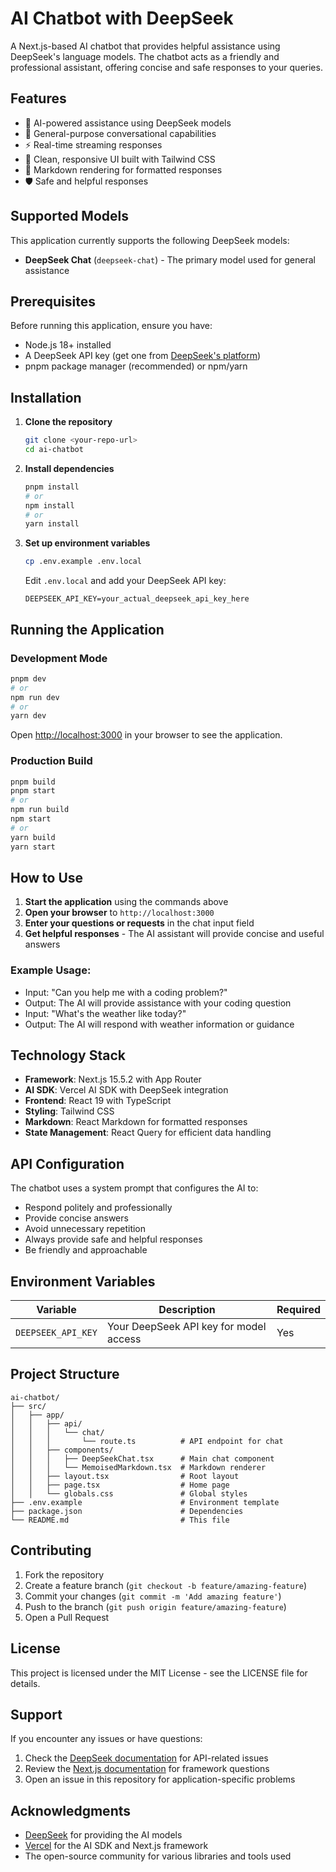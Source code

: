 # AI Chatbot with DeepSeek

A Next.js-based AI chatbot that provides helpful assistance using DeepSeek's language models. The chatbot acts as a friendly and professional assistant, offering concise and safe responses to your queries.

## Features

- 🤖 AI-powered assistance using DeepSeek models
- 💬 General-purpose conversational capabilities
- ⚡ Real-time streaming responses
- 🎨 Clean, responsive UI built with Tailwind CSS
- 📱 Markdown rendering for formatted responses
- 🛡️ Safe and helpful responses

## Supported Models

This application currently supports the following DeepSeek models:

- **DeepSeek Chat** (`deepseek-chat`) - The primary model used for general assistance

## Prerequisites

Before running this application, ensure you have:

- Node.js 18+ installed
- A DeepSeek API key (get one from [DeepSeek's platform](https://platform.deepseek.com/))
- pnpm package manager (recommended) or npm/yarn

## Installation

1. **Clone the repository**

   ```bash
   git clone <your-repo-url>
   cd ai-chatbot
   ```

2. **Install dependencies**

   ```bash
   pnpm install
   # or
   npm install
   # or
   yarn install
   ```

3. **Set up environment variables**

   ```bash
   cp .env.example .env.local
   ```

   Edit `.env.local` and add your DeepSeek API key:

   ```
   DEEPSEEK_API_KEY=your_actual_deepseek_api_key_here
   ```

## Running the Application

### Development Mode

```bash
pnpm dev
# or
npm run dev
# or
yarn dev
```

Open [http://localhost:3000](http://localhost:3000) in your browser to see the application.

### Production Build

```bash
pnpm build
pnpm start
# or
npm run build
npm start
# or
yarn build
yarn start
```

## How to Use

1. **Start the application** using the commands above
2. **Open your browser** to `http://localhost:3000`
3. **Enter your questions or requests** in the chat input field
4. **Get helpful responses** - The AI assistant will provide concise and useful answers

### Example Usage:

- Input: "Can you help me with a coding problem?"
- Output: The AI will provide assistance with your coding question
- Input: "What's the weather like today?"
- Output: The AI will respond with weather information or guidance

## Technology Stack

- **Framework**: Next.js 15.5.2 with App Router
- **AI SDK**: Vercel AI SDK with DeepSeek integration
- **Frontend**: React 19 with TypeScript
- **Styling**: Tailwind CSS
- **Markdown**: React Markdown for formatted responses
- **State Management**: React Query for efficient data handling

## API Configuration

The chatbot uses a system prompt that configures the AI to:

- Respond politely and professionally
- Provide concise answers
- Avoid unnecessary repetition
- Always provide safe and helpful responses
- Be friendly and approachable

## Environment Variables

| Variable           | Description                            | Required |
| ------------------ | -------------------------------------- | -------- |
| `DEEPSEEK_API_KEY` | Your DeepSeek API key for model access | Yes      |

## Project Structure

```
ai-chatbot/
├── src/
│   ├── app/
│   │   ├── api/
│   │   │   └── chat/
│   │   │       └── route.ts          # API endpoint for chat
│   │   ├── components/
│   │   │   ├── DeepSeekChat.tsx      # Main chat component
│   │   │   └── MemoisedMarkdown.tsx  # Markdown renderer
│   │   ├── layout.tsx                # Root layout
│   │   ├── page.tsx                  # Home page
│   │   └── globals.css               # Global styles
├── .env.example                      # Environment template
├── package.json                      # Dependencies
└── README.md                         # This file
```

## Contributing

1. Fork the repository
2. Create a feature branch (`git checkout -b feature/amazing-feature`)
3. Commit your changes (`git commit -m 'Add amazing feature'`)
4. Push to the branch (`git push origin feature/amazing-feature`)
5. Open a Pull Request

## License

This project is licensed under the MIT License - see the LICENSE file for details.

## Support

If you encounter any issues or have questions:

1. Check the [DeepSeek documentation](https://platform.deepseek.com/docs) for API-related issues
2. Review the [Next.js documentation](https://nextjs.org/docs) for framework questions
3. Open an issue in this repository for application-specific problems

## Acknowledgments

- [DeepSeek](https://www.deepseek.com/) for providing the AI models
- [Vercel](https://vercel.com/) for the AI SDK and Next.js framework
- The open-source community for various libraries and tools used
